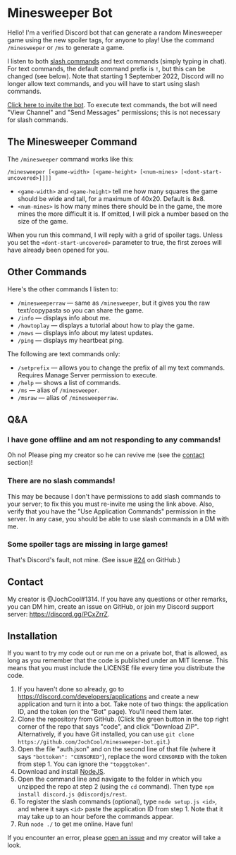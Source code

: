 # Minesweeper Bot
Hello! I'm a verified Discord bot that can generate a random Minesweeper game using the new spoiler tags, for anyone to play! Use the command `/minesweeper` or `/ms` to generate a game.

I listen to both [slash commands](https://support.discord.com/hc/en-us/articles/1500000368501-Slash-Commands-FAQ) and text commands (simply typing in chat). For text commands, the default command prefix is `!`, but this can be changed (see below). Note that starting 1 September 2022, Discord will no longer allow text commands, and you will have to start using slash commands.

[Click here to invite the bot](https://discord.com/api/oauth2/authorize?client_id=540917634695168010&scope=applications.commands%20bot). To execute text commands, the bot will need "View Channel" and "Send Messages" permissions; this is not necessary for slash commands.

## The Minesweeper Command
The `/minesweeper` command works like this:
```
/minesweeper [<game-width> [<game-height> [<num-mines> [<dont-start-uncovered>]]]]
```
* `<game-width>` and `<game-height>` tell me how many squares the game should be wide and tall, for a maximum of 40x20. Default is 8x8.
* `<num-mines>` is how many mines there should be in the game, the more mines the more difficult it is. If omitted, I will pick a number based on the size of the game.

When you run this command, I will reply with a grid of spoiler tags. Unless you set the `<dont-start-uncovered>` parameter to true, the first zeroes will have already been opened for you.

## Other Commands
Here's the other commands I listen to:
* `/minesweeperraw` — same as `/minesweeper`, but it gives you the raw text/copypasta so you can share the game.
* `/info` — displays info about me.
* `/howtoplay` — displays a tutorial about how to play the game.
* `/news` — displays info about my latest updates.
* `/ping` — displays my heartbeat ping.

The following are text commands only:
* `/setprefix` — allows you to change the prefix of all my text commands. Requires Manage Server permission to execute.
* `/help` — shows a list of commands.
* `/ms` — alias of `/minesweeper`.
* `/msraw` — alias of `/minesweeperraw`.

## Q&A
### I have gone offline and am not responding to any commands!
Oh no! Please ping my creator so he can revive me (see the [contact](#Contact) section)!

### There are no slash commands!
This may be because I don't have permissions to add slash commands to your server; to fix this you must re-invite me using the link above. Also, verify that you have the "Use Application Commands" permission in the server. In any case, you should be able to use slash commands in a DM with me.

### Some spoiler tags are missing in large games!
That's Discord's fault, not mine. (See issue [#24](https://github.com/JochCool/minesweeper-bot/issues/24) on GitHub.)

## Contact
My creator is @JochCool#1314. If you have any questions or other remarks, you can DM him, create an issue on GitHub, or join my Discord support server: https://discord.gg/PCxZrrZ.

## Installation
If you want to try my code out or run me on a private bot, that is allowed, as long as you remember that the code is published under an MIT license. This means that you must include the LICENSE file every time you distribute the code.

1. If you haven't done so already, go to https://discord.com/developers/applications and create a new application and turn it into a bot. Take note of two things: the application ID, and the token (on the "Bot" page). You'll need them later.
2. Clone the repository from GitHub. (Click the green button in the top right corner of the repo that says "code", and click "Download ZIP". Alternatively, if you have Git installed, you can use `git clone https://github.com/JochCool/minesweeper-bot.git`.)
3. Open the file "auth.json" and on the second line of that file (where it says `"bottoken": "CENSORED"`), replace the word `CENSORED` with the token from step 1. You can ignore the `"topggtoken"`.
4. Download and install [NodeJS](https://nodejs.org).
5. Open the command line and navigate to the folder in which you unzipped the repo at step 2 (using the `cd` command). Then type `npm install discord.js @discordjs/rest`.
6. To register the slash commands (optional), type `node setup.js <id>`, and where it says `<id>` paste the application ID from step 1. Note that it may take up to an hour before the commands appear.
7. Run `node ./` to get me online. Have fun!

If you encounter an error, please [open an issue](https://github.com/JochCool/minesweeper-bot/issues) and my creator will take a look.
